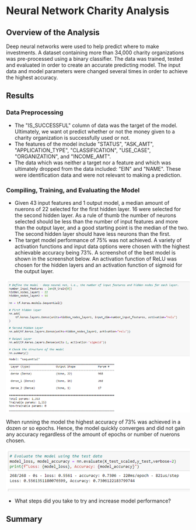 # Neural Network Charity Analysis
## Overview of the Analysis
Deep neural networks were used to help predict where to make investments.  A dataset containing more than 34,000 charity organizations was pre-processed using a binary classifier.  The data was trained, tested and evaluated in order to create an accurate predicting model.  The input data and model parameters were changed several times in order to achieve the highest accuracy.   

## Results
### Data Preprocessing
* The "IS_SUCCESSFUL" column of data was the target of the model.  Ultimately, we want ot predict whether or not the money given to a charity organization is successfully used or not.  
* The features of the model include "STATUS", "ASK_AMT", "APPLICATION_TYPE", "CLASSIFICATION", "USE_CASE", "ORGANIZATION", and "INCOME_AMT".
* The data which was neither a target nor a feature and which was ultimately dropped from the data included: "EIN" and "NAME".  These were identification data and were not relevant to making a prediction.  

### Compiling, Training, and Evaluating the Model
* Given 43 input features and 1 output model, a median amount of nuerons of 22 selected for the first hidden layer.  16 were selected for the second hidden layer.  As a rule of thumb the number of neurons selected should be less than the number of input features and more than the output layer, and a good starting point is the median of the two.  The second hidden layer should have less neurons than the first.  
* The target model performance of 75% was not achieved.   A variety of activation functions and input data options were chosen with the highest achievable accuracy being 73%.  A screenshot of the best model is shown in the screenshot below.  An activation function of ReLU was chosen for the hidden layers and an activation function of sigmoid for the output layer.    

![parameters of best deep learning neural network](screenshots/neural_network1.png)

When running the model the highest accuracy of 73% was achieved in a dozen or so epochs.  Hence, the model quickly converges and did not gain any accuracy regardless of the amount of epochs or number of nuerons chosen.  

![accuracy and data loss of the best model](screenshots/neural_network2.png)

* What steps did you take to try and increase model performance?




## Summary

